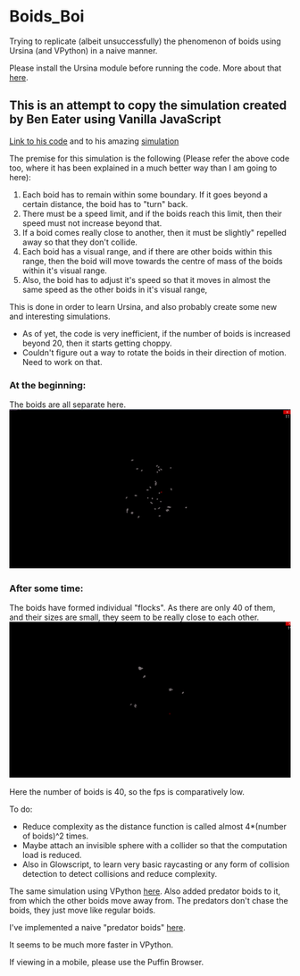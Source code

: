 # Boids_Boi
Trying to replicate (albeit unsuccessfully) the phenomenon of boids using Ursina (and VPython) in a naive manner.

Please install the Ursina module before running the code. More about that [here](https://www.ursinaengine.org/).

## This is an attempt to copy the simulation created by Ben Eater using Vanilla JavaScript

[Link to his code](https://github.com/beneater/boids) and to his amazing [simulation](https://eater.net/boids)

The premise for this simulation is the following (Please refer the above code too, where it has been explained in a much better way than I am going to here):
1. Each boid has to remain within some boundary. If it goes beyond a certain distance, the boid has to "turn" back.
2. There must be a speed limit, and if the boids reach this limit, then their speed must not increase beyond that.
3. If a boid comes really close to another, then it must be slightly" repelled away so that they don't collide.
4. Each boid has a visual range, and if there are other boids within this range, then the boid will move towards the centre of mass of the boids within it's visual range.
5. Also, the boid has to adjust it's speed so that it moves in almost the same speed as the other boids in it's visual range,

This is done in order to learn Ursina, and also probably create some new and interesting simulations.

- As of yet, the code is very inefficient, if the number of boids is increased beyond 20, then it starts getting choppy.
- Couldn't figure out a way to rotate the boids in their direction of motion. Need to work on that.

### At the beginning:
The boids are all separate here.
![Alt Text](https://github.com/ashish-kp/Boids_Boi/blob/main/pictures/Boids_1.png)

### After some time:
The boids have formed individual "flocks". As there are only 40 of them, and their sizes are small, they seem to be really close to each other. 
![Alt Text](https://github.com/ashish-kp/Boids_Boi/blob/main/pictures/Boids_2.png)

Here the number of boids is 40, so the fps is comparatively low. 

To do:
- Reduce complexity as the distance function is called almost 4*(number of boids)^2 times.
- Maybe attach an invisible sphere with a collider so that the computation load is reduced.  
- Also in Glowscript, to learn very basic raycasting or any form of collision detection to detect collisions and reduce complexity.

The same simulation using VPython [here](https://www.glowscript.org/#/user/p.b.ashish786/folder/MyPrograms/program/boids). Also added predator boids to it, from which the other boids move away from. The predators don't chase the boids, they just move like regular boids.

I've implemented a naive "predator boids" [here](https://www.glowscript.org/#/user/p.b.ashish786/folder/MyPrograms/program/boids2).

It seems to be much more faster in VPython.

If viewing in a mobile, please use the Puffin Browser.
